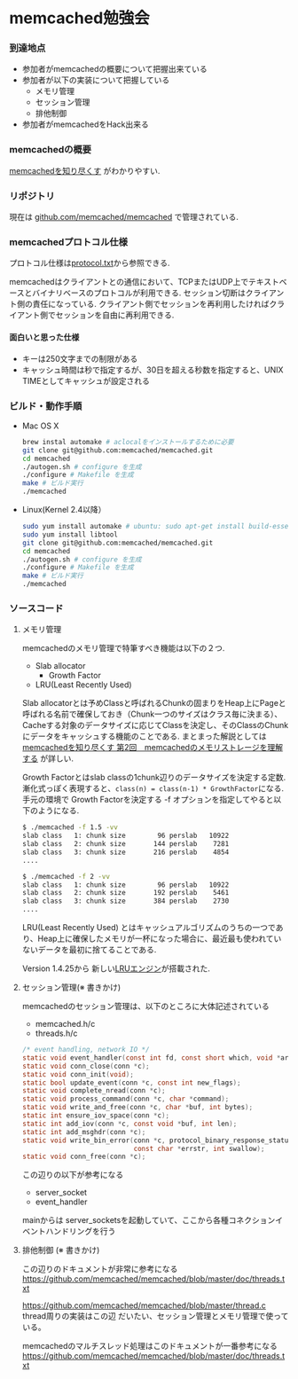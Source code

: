 # memcached勉強会

### 到達地点
* 参加者がmemcachedの概要について把握出来ている
* 参加者が以下の実装について把握している
	* メモリ管理
	* セッション管理
	* 排他制御
* 参加者がmemcachedをHack出来る

### memcachedの概要
[memcachedを知り尽くす](http://gihyo.jp/dev/feature/01/memcached/0001) がわかりやすい.

### リポジトリ

現在は [github.com/memcached/memcached](https://github.com/memcached/memcached) で管理されている.

### memcachedプロトコル仕様

プロトコル仕様は[protocol.txt](https://github.com/memcached/memcached/blob/master/doc/protocol.txt)から参照できる.


memcachedはクライアントとの通信において、TCPまたはUDP上でテキストベースとバイナリベースのプロトコルが利用できる.
セッション切断はクライアント側の責任になっている.
クライアント側でセッションを再利用したければクライアント側でセッションを自由に再利用できる.

#### 面白いと思った仕様

* キーは250文字までの制限がある
* キャッシュ時間は秒で指定するが、30日を超える秒数を指定すると、UNIX TIMEとしてキャッシュが設定される



### ビルド・動作手順
* Mac OS X

	```sh
	brew instal automake # aclocalをインストールするために必要
	git clone git@github.com:memcached/memcached.git
	cd memcached
	./autogen.sh # configure を生成
	./configure # Makefile を生成
	make # ビルド実行
	./memcached
	```
	
* Linux(Kernel 2.4以降）

	```sh
	sudo yum install automake # ubuntu: sudo apt-get install build-essentials
	sudo yum install libtool
	git clone git@github.com:memcached/memcached.git
	cd memcached
	./autogen.sh # configure を生成
	./configure # Makefile を生成
	make # ビルド実行
	./memcached
	```
 
### ソースコード

1. メモリ管理

	memcachedのメモリ管理で特筆すべき機能は以下の２つ.
	* Slab allocator
		* Growth Factor
	* LRU(Least Recently Used)

	Slab allocatorとは予めClassと呼ばれるChunkの固まりをHeap上にPageと呼ばれる名前で確保しておき（Chunk一つのサイズはクラス毎に決まる）、Cacheする対象のデータサイズに応じてClassを決定し、そのClassのChunkにデータをキャッシュする機能のことである.
	まとまった解説としては [memcachedを知り尽くす 第2回　memcachedのメモリストレージを理解する](http://gihyo.jp/dev/feature/01/memcached/0002) が詳しい.
	
	Growth Factorとはslab classの1chunk辺りのデータサイズを決定する定数.
	漸化式っぽく表現すると、```class(n) = class(n-1) * GrowthFactor```になる.
	手元の環境で Growth Factorを決定する -f オプションを指定してやると以下のようになる.
	
	```sh
	$ ./memcached -f 1.5 -vv
	slab class   1: chunk size        96 perslab   10922
	slab class   2: chunk size       144 perslab    7281
	slab class   3: chunk size       216 perslab    4854
	....

	$ ./memcached -f 2 -vv                                                                                                                                    
	slab class   1: chunk size        96 perslab   10922
	slab class   2: chunk size       192 perslab    5461
	slab class   3: chunk size       384 perslab    2730
	....
	```

	LRU(Least Recently Used) とはキャッシュアルゴリズムのうちの一つであり、Heap上に確保したメモリが一杯になった場合に、最近最も使われていないデータを最初に捨てることである.
	
	Version 1.4.25から 新しい[LRUエンジン](https://github.com/memcached/memcached/blob/master/doc/new_lru.txt)が搭載された.
	
	


2. セッション管理(※ 書きかけ)

	memcachedのセッション管理は、以下のところに大体記述されている
	* memcached.h/c
	* threads.h/c
	
	```c
	/* event handling, network IO */
	static void event_handler(const int fd, const short which, void *arg);
	static void conn_close(conn *c);
	static void conn_init(void);
	static bool update_event(conn *c, const int new_flags);
	static void complete_nread(conn *c);
	static void process_command(conn *c, char *command);
	static void write_and_free(conn *c, char *buf, int bytes);
	static int ensure_iov_space(conn *c);
	static int add_iov(conn *c, const void *buf, int len);
	static int add_msghdr(conn *c);
	static void write_bin_error(conn *c, protocol_binary_response_status err,
	                            const char *errstr, int swallow);
	static void conn_free(conn *c);
	```
	
	この辺りの以下が参考になる
	* server_socket
	* event_handler
	
	
	mainからは
	server_socketsを起動していて、ここから各種コネクションイベントハンドリングを行う


3. 排他制御 (※ 書きかけ)

	この辺りのドキュメントが非常に参考になる
	https://github.com/memcached/memcached/blob/master/doc/threads.txt
	
	https://github.com/memcached/memcached/blob/master/thread.c
	thread周りの実装はこの辺
	だいたい、セッション管理とメモリ管理で使っている。
	
	memcachedのマルチスレッド処理はこのドキュメントが一番参考になる
	https://github.com/memcached/memcached/blob/master/doc/threads.txt
	
